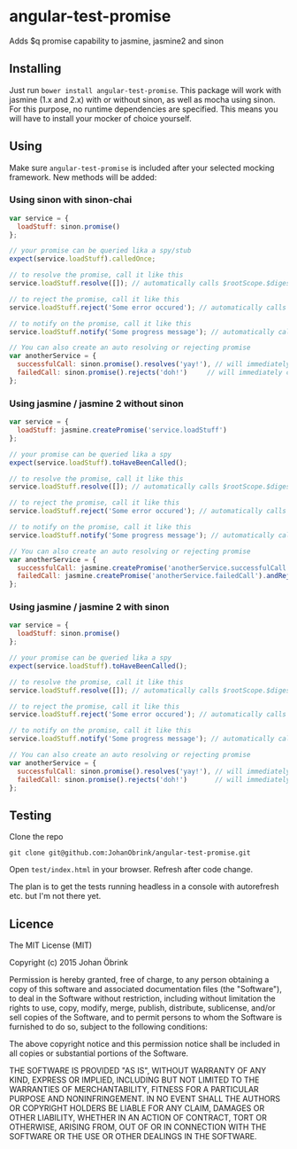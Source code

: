 # angular-test-promise
Adds $q promise capability to jasmine, jasmine2 and sinon

## Installing

Just run ```bower install angular-test-promise```. This package will work with jasmine (1.x and 2.x) with or without sinon,
as well as mocha using sinon.  For this purpose, no runtime dependencies are specified. This means you will have to install
your mocker of choice yourself.

## Using

Make sure ```angular-test-promise``` is included after your selected mocking framework. New methods will be added:

### Using sinon with sinon-chai

```javascript
var service = {
  loadStuff: sinon.promise()
};

// your promise can be queried lika a spy/stub
expect(service.loadStuff).calledOnce;

// to resolve the promise, call it like this
service.loadStuff.resolve([]); // automatically calls $rootScope.$digest() to force promise to resolve

// to reject the promise, call it like this
service.loadStuff.reject('Some error occured'); // automatically calls $rootScope.$digest() to force promise to resolve

// to notify on the promise, call it like this
service.loadStuff.notify('Some progress message'); // automatically calls $rootScope.$digest() to force promise to resolve

// You can also create an auto resolving or rejecting promise
var anotherService = {
  successfulCall: sinon.promise().resolves('yay!'), // will immediately call then
  failedCall: sinon.promise().rejects('doh!')     // will immediately call catch
};
```

### Using jasmine / jasmine 2 without sinon

```javascript
var service = {
  loadStuff: jasmine.createPromise('service.loadStuff')
};

// your promise can be queried lika a spy
expect(service.loadStuff).toHaveBeenCalled();

// to resolve the promise, call it like this
service.loadStuff.resolve([]); // automatically calls $rootScope.$digest() to force promise to resolve

// to reject the promise, call it like this
service.loadStuff.reject('Some error occured'); // automatically calls $rootScope.$digest() to force promise to resolve

// to notify on the promise, call it like this
service.loadStuff.notify('Some progress message'); // automatically calls $rootScope.$digest() to force promise to resolve

// You can also create an auto resolving or rejecting promise
var anotherService = {
  successfulCall: jasmine.createPromise('anotherService.successfulCall').andResolve('yay!'),  // will immediately call then
  failedCall: jasmine.createPromise('anotherService.failedCall').andReject('doh!')            // will immediately call catch
};
```

### Using jasmine / jasmine 2 with sinon

```javascript
var service = {
  loadStuff: sinon.promise()
};

// your promise can be queried lika a spy
expect(service.loadStuff).toHaveBeenCalled();

// to resolve the promise, call it like this
service.loadStuff.resolve([]); // automatically calls $rootScope.$digest() to force promise to resolve

// to reject the promise, call it like this
service.loadStuff.reject('Some error occured'); // automatically calls $rootScope.$digest() to force promise to resolve

// to notify on the promise, call it like this
service.loadStuff.notify('Some progress message'); // automatically calls $rootScope.$digest() to force promise to resolve

// You can also create an auto resolving or rejecting promise
var anotherService = {
  successfulCall: sinon.promise().resolves('yay!'), // will immediately call then
  failedCall: sinon.promise().rejects('doh!')       // will immediately call catch
};
```

## Testing

Clone the repo

```git clone git@github.com:JohanObrink/angular-test-promise.git```

Open ```test/index.html``` in your browser. Refresh after code change.

The plan is to get the tests running headless in a console with autorefresh etc. but I'm not there yet.

## Licence

The MIT License (MIT)

Copyright (c) 2015 Johan Öbrink

Permission is hereby granted, free of charge, to any person obtaining a copy
of this software and associated documentation files (the "Software"), to deal
in the Software without restriction, including without limitation the rights
to use, copy, modify, merge, publish, distribute, sublicense, and/or sell
copies of the Software, and to permit persons to whom the Software is
furnished to do so, subject to the following conditions:

The above copyright notice and this permission notice shall be included in all
copies or substantial portions of the Software.

THE SOFTWARE IS PROVIDED "AS IS", WITHOUT WARRANTY OF ANY KIND, EXPRESS OR
IMPLIED, INCLUDING BUT NOT LIMITED TO THE WARRANTIES OF MERCHANTABILITY,
FITNESS FOR A PARTICULAR PURPOSE AND NONINFRINGEMENT. IN NO EVENT SHALL THE
AUTHORS OR COPYRIGHT HOLDERS BE LIABLE FOR ANY CLAIM, DAMAGES OR OTHER
LIABILITY, WHETHER IN AN ACTION OF CONTRACT, TORT OR OTHERWISE, ARISING FROM,
OUT OF OR IN CONNECTION WITH THE SOFTWARE OR THE USE OR OTHER DEALINGS IN THE
SOFTWARE.
